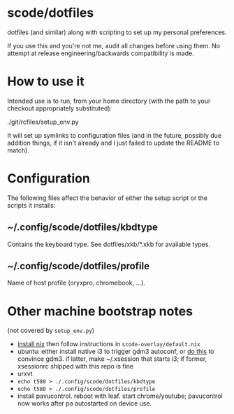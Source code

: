 # scode/dotfiles

dotfiles (and similar) along with scripting to set up my personal
preferences.

If you use this and you're not me, audit all changes before using
them. No attempt at release engineering/backwards compatibility is
made.

# How to use it
Intended use is to run, from your home directory (with the path to
your checkout appropriately substituted):

  ./git/rcfiles/setup_env.py

It will set up symlinks to configuration files (and in the future,
possibly due addition things, if it isn't already and I just failed to
update the README to match).

# Configuration

The following files affect the behavior of either the setup script or
the scripts it installs:

## ~/.config/scode/dotfiles/kbdtype

Contains the keyboard type. See dotfiles/xkb/*.xkb for available
types.

## ~/.config/scode/dotfiles/profile

Name of host profile (oryxpro, chromebook, ...).

# Other machine bootstrap notes

(not covered by `setup_env.py`)

* [install nix](https://nixos.org/nix/) then follow instructions in `scode-overlay/default.nix`
* ubuntu: either install native i3 to trigger gdm3 autoconf, or [do this](https://askubuntu.com/questions/1103722/how-to-use-custom-xsession-with-gdm3-in-ubuntu-18-04-bionic)
  to convince gdm3. if latter, make ~/.xsession that starts i3; if former, xsessionrc shipped with this repo is fine
* urxvt
* `echo t580 > ./.config/scode/dotfiles/kbdtype`
* `echo t580 > ./.config/scode/dotfiles/profile`
* install pavucontrol. reboot with leaf. start chrome/youtube; pavucontrol now works after pa autostarted on device use.
